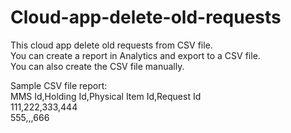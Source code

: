 # Cloud-app-delete-old-requests
 
 This cloud app delete old requests from CSV file.<br>
 You can create a report in Analytics and export to a CSV file.<br>
 You can also create the CSV file manually.<br>
 
 Sample CSV file report:<br>
  MMS Id,Holding Id,Physical Item Id,Request Id<br>
  111,222,333,444<br>
  555,,,666


